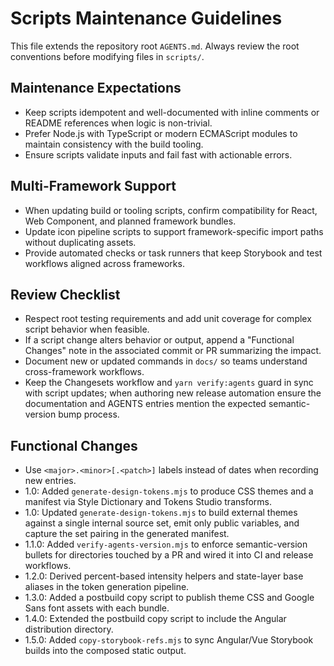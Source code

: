 # Scripts Maintenance Guidelines

This file extends the repository root `AGENTS.md`. Always review the root conventions before modifying files in `scripts/`.

## Maintenance Expectations
- Keep scripts idempotent and well-documented with inline comments or README references when logic is non-trivial.
- Prefer Node.js with TypeScript or modern ECMAScript modules to maintain consistency with the build tooling.
- Ensure scripts validate inputs and fail fast with actionable errors.

## Multi-Framework Support
- When updating build or tooling scripts, confirm compatibility for React, Web Component, and planned framework bundles.
- Update icon pipeline scripts to support framework-specific import paths without duplicating assets.
- Provide automated checks or task runners that keep Storybook and test workflows aligned across frameworks.

## Review Checklist
- Respect root testing requirements and add unit coverage for complex script behavior when feasible.
- If a script change alters behavior or output, append a "Functional Changes" note in the associated commit or PR summarizing the impact.
- Document new or updated commands in `docs/` so teams understand cross-framework workflows.
- Keep the Changesets workflow and `yarn verify:agents` guard in sync with script updates; when authoring new release automation ensure the documentation and AGENTS entries mention the expected semantic-version bump process.

## Functional Changes
- Use `<major>.<minor>[.<patch>]` labels instead of dates when recording new entries.
- 1.0: Added `generate-design-tokens.mjs` to produce CSS themes and a manifest via Style Dictionary and Tokens Studio transforms.
- 1.0: Updated `generate-design-tokens.mjs` to build external themes against a single internal source set, emit only public variables, and capture the set pairing in the generated manifest.
- 1.1.0: Added `verify-agents-version.mjs` to enforce semantic-version bullets for directories touched by a PR and wired it into CI and release workflows.
- 1.2.0: Derived percent-based intensity helpers and state-layer base aliases in the token generation pipeline.
- 1.3.0: Added a postbuild copy script to publish theme CSS and Google Sans font assets with each bundle.
- 1.4.0: Extended the postbuild copy script to include the Angular distribution directory.
- 1.5.0: Added `copy-storybook-refs.mjs` to sync Angular/Vue Storybook builds into the composed static output.

